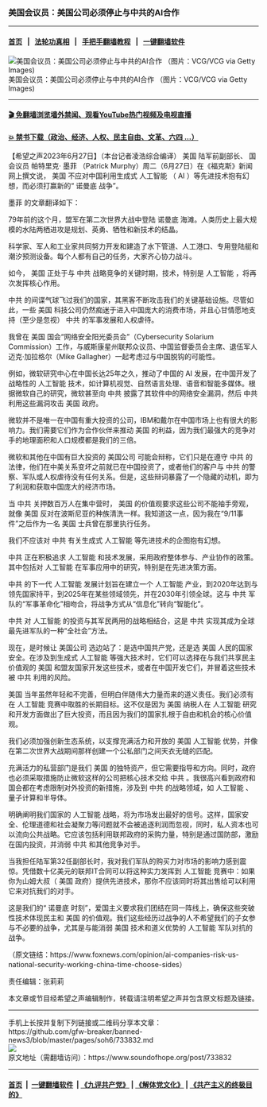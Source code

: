 ### 美国会议员：美国公司必须停止与中共的AI合作
------------------------

#### [首页](https://github.com/gfw-breaker/banned-news3/blob/master/README.md) &nbsp;&nbsp;|&nbsp;&nbsp; [法轮功真相](https://github.com/begood0513/basic/blob/master/README.md)  &nbsp;&nbsp;|&nbsp;&nbsp; [手把手翻墙教程](https://github.com/gfw-breaker/guides/wiki)  &nbsp;&nbsp;|&nbsp;&nbsp; [一键翻墙软件](https://github.com/gfw-breaker/nogfw/blob/master/README.md)  



<div><img alt=" 美国会议员：美国公司必须停止与中共的AI合作 （图片：VCG/VCG via Getty Images)" src="https://img.soundofhope.org/2023-06/gettyimages-1327933898-594x594-1687926543080.jpg"/>
<br/><figcaption class="caption">
 美国会议员：美国公司必须停止与中共的AI合作 （图片：VCG/VCG via Getty Images)
</figcaption></div><hr/>

#### [ 🎬  免翻墙浏览墙外禁闻、观看YouTube热门视频及电视直播](https://github.com/gfw-breaker/HelloWorld)

#### [ 💥  禁书下载（政治、经济、人权、民主自由、文革、六四 ...）](https://github.com/gfw-breaker/books/blob/master/README.md)

<div><div class="Content__Wrapper sc-1bvya0-0 elmmKw article_body" data-checkusr="" itemprop="articleBody">
 <div id="post_place_1">
 </div>
 <p class="meta-top">
  <span class="meta">
   【希望之声2023年6月27日】（本台记者凌浩综合编译）
  </span>
  <ok href="/term/1045">
   美国
  </ok>
  陆军前副部长、
  <ok href="/term/16511">
   国会议员
  </ok>
  帕特里克·
  <ok href="/term/427168">
   墨菲
  </ok>
  （Patrick Murphy）周二（6月27日）在《福克斯》新闻网上撰文说，
  <ok href="/term/1045">
   美国
  </ok>
  不应对中国利用生成式
  <ok href="/term/1540">
   人工智能
  </ok>
  （
  <ok href="/term/3245">
   AI
  </ok>
  ）等先进技术抱有幻想，而必须打赢新的“
  <ok href="/term/5089">
   诺曼底
  </ok>
  战争”。
 </p>
 <p>
  <ok href="/term/427168">
   墨菲
  </ok>
  的文章翻译如下：
 </p>
 <p>
  79年前的这个月，盟军在第二次世界大战中登陆
  <ok href="/term/5089">
   诺曼底
  </ok>
  海滩。人类历史上最大规模的水陆两栖进攻是规划、英勇、牺牲和新技术的结晶。
 </p>
 <p>
  科学家、军人和工业家共同努力开发和建造了水下管道、人工港口、专用登陆艇和潮汐预测设备。每个人都有自己的任务，大家齐心协力战斗。
 </p>
 <p>
  如今，
  <ok href="/term/1045">
   美国
  </ok>
  正处于与
  <ok href="/term/1059">
   中共
  </ok>
  战略竞争的关键时期，技术，特别是
  <ok href="/term/1540">
   人工智能
  </ok>
  ，将再次发挥核心作用。
 </p>
 <p>
  <ok href="/term/1059">
   中共
  </ok>
  的间谍气球飞过我们的国家，其黑客不断攻击我们的关键基础设施。尽管如此，一些
  <ok href="/term/1045">
   美国
  </ok>
  科技公司仍然痴迷于进入中国庞大的消费市场，并且心甘情愿地支持（至少是忽视）
  <ok href="/term/1059">
   中共
  </ok>
  的军事发展和人权虐待。
 </p>
 <p>
  我曾在
  <ok href="/term/1045">
   美国
  </ok>
  国会“网络安全阳光委员会”（Cybersecurity Solarium Commission）工作，与威斯康星州联邦众议员、中国监督委员会主席、退伍军人迈克·加拉格尔（Mike Gallagher）一起考虑过与中国脱钩的可能性。
 </p>
 <p>
  例如，微软研究中心在中国长达25年之久，推动了中国的
  <ok href="/term/3245">
   AI
  </ok>
  发展，在中国开发了战略性的
  <ok href="/term/1540">
   人工智能
  </ok>
  技术，如计算机视觉、自然语言处理、语音和智能多媒体。根据微软自己的研究，微软甚至向
  <ok href="/term/1059">
   中共
  </ok>
  披露了其软件中的网络安全漏洞，然后
  <ok href="/term/1059">
   中共
  </ok>
  利用这些漏洞攻击
  <ok href="/term/1045">
   美国
  </ok>
  政府。
 </p>
 <p>
  微软并不是唯一在中国有重大投资的公司，IBM和戴尔在中国市场上也有很大的影响力。我们需要它们作为合作伙伴来推动
  <ok href="/term/1045">
   美国
  </ok>
  的利益，因为我们最强大的竞争对手的地理面积和人口规模都是我们的三倍。
 </p>
 <p>
  微软和其他在中国有巨大投资的
  <ok href="/term/17867">
   美国公司
  </ok>
  可能会辩称，它们只是在遵守
  <ok href="/term/1059">
   中共
  </ok>
  的法律，他们在中美关系变坏之前就已在中国投资了，或者他们的客户与
  <ok href="/term/1059">
   中共
  </ok>
  的警察、军队或人权虐待没有任何关系。但是，这些辩词暴露了一个隐藏的动机，即为了利润和获取中国庞大的经济市场。
 </p>
 <p>
  当
  <ok href="/term/1059">
   中共
  </ok>
  关押数百万人在集中营时，
  <ok href="/term/1045">
   美国
  </ok>
  的价值观要求这些公司不能袖手旁观，就像
  <ok href="/term/1045">
   美国
  </ok>
  反对在波斯尼亚的种族清洗一样。我知道这一点，因为我在“9/11事件”之后作为一名
  <ok href="/term/1045">
   美国
  </ok>
  士兵曾在那里执行任务。
 </p>
 <p>
  我们不应该对
  <ok href="/term/1059">
   中共
  </ok>
  有关生成式
  <ok href="/term/1540">
   人工智能
  </ok>
  等先进技术的企图抱有幻想。
 </p>
 <p>
  <ok href="/term/1059">
   中共
  </ok>
  正在积极追求
  <ok href="/term/1540">
   人工智能
  </ok>
  和技术发展，采用政府整体参与、产业协作的政策。其中包括对
  <ok href="/term/1540">
   人工智能
  </ok>
  在军事应用中的研究，特别是在先进决策方面。
 </p>
 <p>
  <ok href="/term/1059">
   中共
  </ok>
  的下一代
  <ok href="/term/1540">
   人工智能
  </ok>
  发展计划旨在建立一个
  <ok href="/term/1540">
   人工智能
  </ok>
  产业，到2020年达到与领先国家持平，到2025年在某些领域领先，并在2030年引领全球。这与
  <ok href="/term/1059">
   中共
  </ok>
  军队的“军事革命化”相吻合，将战争方式从“信息化”转向“智能化”。
 </p>
 <p>
  <ok href="/term/1059">
   中共
  </ok>
  对
  <ok href="/term/1540">
   人工智能
  </ok>
  的投资与其军民两用的战略相结合，这是
  <ok href="/term/1059">
   中共
  </ok>
  实现其成为全球最先进军队的一种“全社会”方法。
 </p>
 <p>
  现在，是时候让
  <ok href="/term/17867">
   美国公司
  </ok>
  选边站了：是选中国共产党，还是选
  <ok href="/term/1045">
   美国
  </ok>
  人民的国家安全。在涉及到生成式
  <ok href="/term/1540">
   人工智能
  </ok>
  等强大技术时，它们可以选择在与我们共享民主价值观的
  <ok href="/term/1045">
   美国
  </ok>
  和盟友国家开发这些技术，或者在中国开发它们，并冒着这些技术被
  <ok href="/term/1059">
   中共
  </ok>
  利用的风险。
 </p>
 <p>
  <ok href="/term/1045">
   美国
  </ok>
  当年虽然年轻和不完善，但明白伴随伟大力量而来的道义责任。我们必须有在
  <ok href="/term/1540">
   人工智能
  </ok>
  竞赛中取胜的长期目标。这不仅是因为
  <ok href="/term/1045">
   美国
  </ok>
  纳税人在
  <ok href="/term/1540">
   人工智能
  </ok>
  研究和开发方面做出了巨大投资，而且因为我们的国家扎根于自由和机会的核心价值观。
 </p>
 <p>
  我们必须加强创新生态系统，以支撑充满活力和开放的
  <ok href="/term/1045">
   美国
  </ok>
  <ok href="/term/1540">
   人工智能
  </ok>
  优势，并像在第二次世界大战期间那样创建一个公私部门之间天衣无缝的匹配。
 </p>
 <p>
  充满活力的私营部门是我们
  <ok href="/term/1045">
   美国
  </ok>
  的独特资产，但它需要指导和方向。同时，政府也必须采取措施防止微软这样的公司把核心技术交给
  <ok href="/term/1059">
   中共
  </ok>
  。我很高兴看到政府和国会都在考虑限制对外投资的新措施，涉及到
  <ok href="/term/1059">
   中共
  </ok>
  的战略领域，如
  <ok href="/term/1540">
   人工智能
  </ok>
  、量子计算和半导体。
 </p>
 <p>
  明确阐明我们国家的
  <ok href="/term/1540">
   人工智能
  </ok>
  战略，将为市场发出最好的信号。这样，国家安全、伦理道德和社会凝聚力等问题就不会被追逐利润而忽视，同时，私人资本也可以流向公共战略。它应该包括利用联邦政府的采购力量，特别是通过国防部，激励在国内投资，并消弱
  <ok href="/term/1059">
   中共
  </ok>
  和其他竞争对手。
 </p>
 <p>
  当我担任陆军第32任副部长时，我对我们军队的购买力对市场的影响力感到震惊。凭借数十亿美元的联邦IT合同可以将这种实力发挥到
  <ok href="/term/1540">
   人工智能
  </ok>
  竞赛中：如果你为山姆大叔（
  <ok href="/term/1045">
   美国
  </ok>
  政府）提供先进技术，那你不应该同时将其出售给可以利用它来对抗我们的对手。
 </p>
 <p>
  这是我们的“
  <ok href="/term/5089">
   诺曼底
  </ok>
  时刻”，爱国主义要求我们团结在同一阵线上，确保这些突破性技术体现民主和
  <ok href="/term/1045">
   美国
  </ok>
  的价值观。我们这些经历过战争的人不希望我们的子女参与不必要的战争，尤其是与能消弱
  <ok href="/term/1045">
   美国
  </ok>
  技术和道义优势的
  <ok href="/term/1540">
   人工智能
  </ok>
  军队对抗的战争。
 </p>
 <p>
  （原文链结：https://www.foxnews.com/opinion/ai-companies-risk-us-national-security-working-china-time-choose-sides）
 </p>
 <p class="meta-btm">
  责任编辑：张莉莉
 </p>
 <p class="meta-btm">
  本文章或节目经希望之声编辑制作，转载请注明希望之声并包含原文标题及链接。
 </p>
</div>
</div>
<hr/>
手机上长按并复制下列链接或二维码分享本文章：<br/>
https://github.com/gfw-breaker/banned-news3/blob/master/pages/soh6/733832.md <br/>
<a href='https://github.com/gfw-breaker/banned-news3/blob/master/pages/soh6/733832.md'><img src='https://github.com/gfw-breaker/banned-news3/blob/master/pages/soh6/733832.md.png'/></a> <br/>
原文地址（需翻墙访问）：https://www.soundofhope.org/post/733832


------------------------
#### [首页](https://github.com/gfw-breaker/banned-news3/blob/master/README.md) &nbsp;|&nbsp; [一键翻墙软件](https://github.com/gfw-breaker/nogfw/blob/master/README.md) &nbsp;| [《九评共产党》](https://github.com/gfw-breaker/9ping.md/blob/master/README.md#九评之一评共产党是什么) | [《解体党文化》](https://github.com/gfw-breaker/jtdwh.md/blob/master/README.md) | [《共产主义的终极目的》](https://github.com/gfw-breaker/gczydzjmd.md/blob/master/README.md)


<img src='http://gfw-breaker.win/banned-news3/pages/soh6/733832.md' width='0px' height='0px'/>